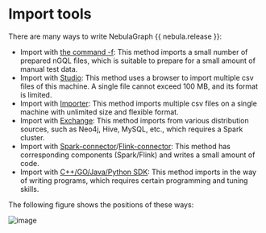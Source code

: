 # Import tools

There are many ways to write NebulaGraph {{ nebula.release }}:

- Import with [the command -f](../../2.quick-start/3.connect-to-nebula-graph.md): This method imports a small number of prepared nGQL files, which is suitable to prepare for a small amount of manual test data.
- Import with [Studio](../../nebula-studio/quick-start/st-ug-import-data.md): This method uses a browser to import multiple csv files of this machine. A single file cannot exceed 100 MB, and its format is limited.
- Import with [Importer](use-importer.md): This method imports multiple csv files on a single machine with unlimited size and flexible format.
- Import with [Exchange](nebula-exchange/about-exchange/ex-ug-what-is-exchange.md): This method imports from various distribution sources, such as Neo4j, Hive, MySQL, etc., which requires a Spark cluster.
- Import with [Spark-connector](nebula-spark-connector.md)/[Flink-connector](nebula-flink-connector.md): This method has corresponding components (Spark/Flink) and writes a small amount of code.
- Import with [C++/GO/Java/Python SDK](../../20.appendix/6.eco-tool-version.md): This method imports in the way of writing programs, which requires certain programming and tuning skills.

The following figure shows the positions of these ways:

 ![image](https://docs-cdn.nebula-graph.com.cn/figures/write-choice.png)
